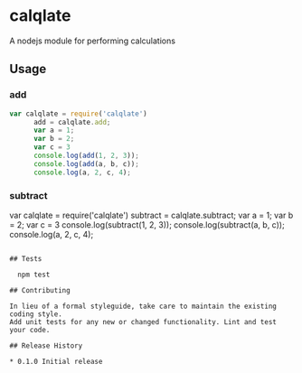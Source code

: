 # calqlate
A nodejs module for performing calculations

## Usage
### add
```javascript
var calqlate = require('calqlate')
      add = calqlate.add;
      var a = 1;
      var b = 2;
      var c = 3
      console.log(add(1, 2, 3));
      console.log(add(a, b, c));
      console.log(a, 2, c, 4);
```
### subtract
var calqlate = require('calqlate')
      subtract = calqlate.subtract;
      var a = 1;
      var b = 2;
      var c = 3
      console.log(subtract(1, 2, 3));
      console.log(subtract(a, b, c));
      console.log(a, 2, c, 4);
```

## Tests

  npm test

## Contributing

In lieu of a formal styleguide, take care to maintain the existing coding style.
Add unit tests for any new or changed functionality. Lint and test your code.

## Release History

* 0.1.0 Initial release
